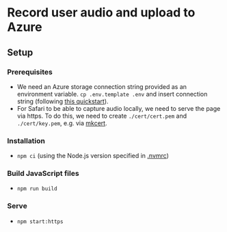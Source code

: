 # Record user audio and upload to Azure

## Setup

### Prerequisites

- We need an Azure storage connection string provided as an environment variable. `cp .env.template .env` and insert connection string (following [this quickstart](https://learn.microsoft.com/en-us/azure/storage/blobs/quickstart-blobs-javascript-browser#configure-storage-account-for-browser-access)).
- For Safari to be able to capture audio locally, we need to serve the page via https. To do this, we need to create `./cert/cert.pem` and `./cert/key.pem`, e.g. via [mkcert](https://github.com/FiloSottile/mkcert).

### Installation

- `npm ci` (using the Node.js version specified in [.nvmrc](./.nvmrc))

### Build JavaScript files

- `npm run build`

### Serve

- `npm start:https`
